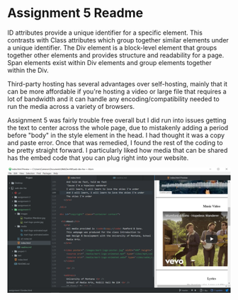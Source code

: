# Assignment 5 Readme

ID attributes provide a unique identifier for a specific element.  This contrasts with Class attributes which group together similar elements under a unique identifier.  The Div element is a block-level element that groups together other elements and provides structure and readability for a page.  Span elements exist within Div elements and group elements together within the Div.

Third-party hosting has several advantages over self-hosting, mainly that it can be more affordable if you're hosting a video or large file that requires a lot of bandwidth and it can handle any encoding/compatibility needed to run the media across a variety of browsers.

Assignment 5 was fairly trouble free overall but I did run into issues getting the text to center across the whole page, due to mistakenly adding a period before "body" in the style element in the head.  I had thought it was a copy and paste error.  Once that was remedied, I found the rest of the coding to be pretty straight forward.  I particularly liked how media that can be shared has the embed code that you can plug right into your website.

![Image of Assignment 5](./images/Screenshot.png)
